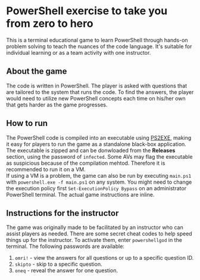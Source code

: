 # PowerShell exercise to take you from zero to hero

This is a terminal educational game to learn PowerShell through hands-on problem solving to teach the nuances of the code language. It's suitable for individual learning or as a team activity with one instructor.

## About the game
The code is written in PowerShell. The player is asked with questions that are tailored to the system that runs the code. To find the answers, the player would need to utilize new PowerShell concepts each time on his/her own that gets harder as the game progresses.

## How to run

The PowerShell code is compiled into an executable using [PS2EXE](https://github.com/MScholtes/PS2EXE), making it easy for players to run the game as a standalone black-box application. The executable is zipped and can be donwloaded from the **Releases** section, using the password of `infected`. Some AVs may flag the executable as suspicious because of the compilation mehtod. 
Therefore it is recommended to run it on a VM. <br>If using a VM is a problem, the game can also be run by executing `main.ps1` with `powershell.exe -f main.ps1` on any system. You might need to change the execution policy first `Set-ExecutionPolicy Bypass` on an administrator PowerShell terminal. The actual game instructions are inline.

## Instructions for the instructor

The game was originally made to be facilitated by an instructor who can assist players as needed. There are some secret cheat codes to help speed things up for the instructor. To activate them, enter `powershellgod` in the terminal. The following passwords are available:
1. `omri!` - view the answers for all questions or up to a specific question ID.
2.  `skipto` - skip to a specific question.
3.  `oneq` - reveal the answer for one question.
